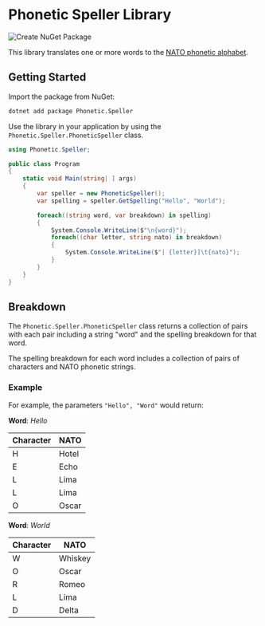 # Phonetic Speller Library

![Create NuGet Package](https://github.com/seesharprun/Phonetic.Speller/workflows/Create%20NuGet%20Package/badge.svg?branch=master)

This library translates one or more words to the [NATO phonetic alphabet](https://en.wikipedia.org/wiki/NATO_phonetic_alphabet).

## Getting Started

Import the package from NuGet:

```sh
dotnet add package Phonetic.Speller
```

Use the library in your application by using the ``Phonetic.Speller.PhoneticSpeller`` class.

```csharp
using Phonetic.Speller;

public class Program
{
    static void Main(string| ] args)
    {
        var speller = new PhoneticSpeller();
        var spelling = speller.GetSpelling("Hello", "World");

        foreach((string word, var breakdown) in spelling)
        {
            System.Console.WriteLine($"\n{word}");
            foreach((char letter, string nato) in breakdown)
            {
                System.Console.WriteLine($"| {letter}]\t{nato}");
            }
        }
    }
}
```

## Breakdown

The ``Phonetic.Speller.PhoneticSpeller`` class returns a collection of pairs with each pair including a string "word" and the spelling breakdown for that word.

The spelling breakdown for each word includes a collection of pairs of characters and NATO phonetic strings.

### Example

For example, the parameters ``"Hello", "Word"`` would return:

**Word**: *Hello*

| Character | NATO |
| --- | --- |
| H | Hotel |
| E | Echo |
| L | Lima | 
| L | Lima | 
| O | Oscar |

**Word**: *World*

| Character | NATO |
| --- | --- |
| W | Whiskey |
| O | Oscar |
| R | Romeo |
| L | Lima |
| D | Delta | 
